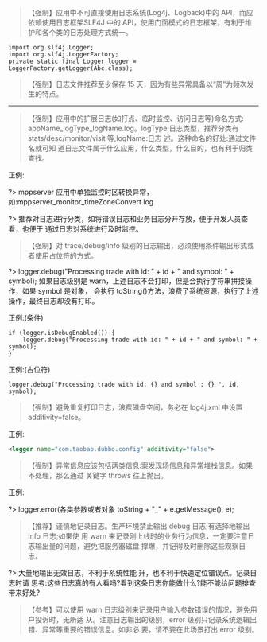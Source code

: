 >【强制】应用中不可直接使用日志系统(Log4j、Logback)中的 API，而应依赖使用日志框架SLF4J 中的 API，使用门面模式的日志框架，有利于维护和各个类的日志处理方式统一。

```
import org.slf4j.Logger;
import org.slf4j.LoggerFactory;
private static final Logger logger = LoggerFactory.getLogger(Abc.class);
```

>【强制】日志文件推荐至少保存 15 天，因为有些异常具备以“周”为频次发生的特点。

---

>【强制】应用中的扩展日志(如打点、临时监控、访问日志等)命名方式: appName_logType_logName.log。logType:日志类型，推荐分类有 stats/desc/monitor/visit 等;logName:日志 述。这种命名的好处:通过文件名就可知 道日志文件属于什么应用，什么类型，什么目的，也有利于归类查找。

正例:  

?> mppserver 应用中单独监控时区转换异常，如:mppserver_monitor_timeZoneConvert.log

?> 推荐对日志进行分类，如将错误日志和业务日志分开存放，便于开发人员查看，也便于 通过日志对系统进行及时监控。


>【强制】对 trace/debug/info 级别的日志输出，必须使用条件输出形式或者使用占位符的方式。

?> logger.debug("Processing trade with id: " + id + " and symbol: " + symbol); 如果日志级别是 warn，上述日志不会打印，但是会执行字符串拼接操作，如果 symbol 是对象， 会执行 toString()方法，浪费了系统资源，执行了上述操作，最终日志却没有打印。  

正例:(条件)
```
if (logger.isDebugEnabled()) {
    logger.debug("Processing trade with id: " + id + " and symbol: " + symbol);
}
```

正例:(占位符)
```
logger.debug("Processing trade with id: {} and symbol : {} ", id, symbol);
```

>【强制】避免重复打印日志，浪费磁盘空间，务必在 log4j.xml 中设置 additivity=false。

正例:
```xml
<logger name="com.taobao.dubbo.config" additivity="false">
```

>【强制】异常信息应该包括两类信息:案发现场信息和异常堆栈信息。如果不处理，那么通过 关键字 throws 往上抛出。

正例:  

?> logger.error(各类参数或者对象 toString + "_" + e.getMessage(), e);  

>【推荐】谨慎地记录日志。生产环境禁止输出 debug 日志;有选择地输出 info 日志;如果使 用 warn 来记录刚上线时的业务行为信息，一定要注意日志输出量的问题，避免把服务器磁盘 撑爆，并记得及时删除这些观察日志。

?> 大量地输出无效日志，不利于系统性能 升，也不利于快速定位错误点。记录日志时请 思考:这些日志真的有人看吗?看到这条日志你能做什么?能不能给问题排查带来好处?

>【参考】可以使用 warn 日志级别来记录用户输入参数错误的情况，避免用户投诉时，无所适 从。注意日志输出的级别，error 级别只记录系统逻辑出错、异常等重要的错误信息。如非必 要，请不要在此场景打出 error 级别。